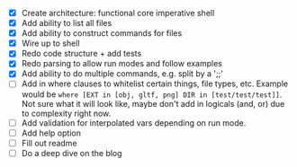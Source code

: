 - [x] Create architecture: functional core imperative shell
- [x] Add ability to list all files
- [x] Add ability to construct commands for files
- [x] Wire up to shell
- [x] Redo code structure + add tests
- [x] Redo parsing to allow run modes and follow examples
- [x] Add ability to do multiple commands, e.g. split by a ';;'
- [ ] Add in where clauses to whitelist certain things, file types, etc. Example would be `where [EXT in [obj, gltf, png] DIR in [test/test/test]]`. Not sure what it will look like, maybe don't add in logicals (and, or) due to complexity right now.
- [ ] Add validation for interpolated vars depending on run mode.
- [ ] Add help option
- [ ] Fill out readme
- [ ] Do a deep dive on the blog
